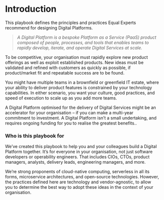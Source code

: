 # Introduction

This playbook defines the principles and practices Equal Experts recommend for designing Digital Platforms. 

> _A Digital Platform is a bespoke Platform as a Service \(PaaS\) product composed of people, processes, and tools that enables teams to rapidly develop, iterate, and operate Digital Services at scale._

To be competitive, your organisation must rapidly explore new product offerings as well as exploit established products. New ideas must be validated and refined with customers as quickly as possible, if product/market fit and repeatable success are to be found.

You might have multiple teams in a brownfield or greenfield IT estate, where your ability to deliver product features is constrained by your technology capabilities. In either scenario, you want your culture, good practices, and speed of execution to scale up as you add more teams. 

A Digital Platform optimised for the delivery of Digital Services might be an accelerator for your organisation – if you can make a multi-year commitment to investment. A Digital Platform isn’t a small undertaking, and requires ongoing funding for you to realise the greatest benefits..

### **Who is this playbook for**

We’ve created this playbook to help you and your colleagues build a Digital Platform together. It’s for everyone in your organisation, not just software developers or operability engineers. That includes CIOs, CTOs, product managers, analysts, delivery leads, engineering managers, and more.

We’re strong proponents of cloud-native computing, serverless in all its forms, microservice architectures, and open-source technologies. However, the practices defined here are technology and vendor-agnostic, to allow you to determine the best way to adopt these ideas in the context of your organisation.

